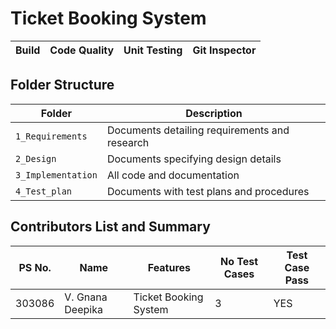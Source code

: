 # Ticket Booking System


Build | Code Quality | Unit Testing | Git Inspector
|---------|------------|-----------|----------------


## Folder Structure
Folder             | Description
-------------------| -----------------------------------------
`1_Requirements`   | Documents detailing requirements and research
`2_Design`         | Documents specifying design details
`3_Implementation` | All code and documentation
`4_Test_plan`      | Documents with test plans and procedures

## Contributors List and Summary

PS No. |  Name   |    Features    |No Test Cases|Test Case Pass
-------|---------|----------------|-------------|--------------
303086 | V. Gnana Deepika | Ticket Booking System   | 3  | YES  

